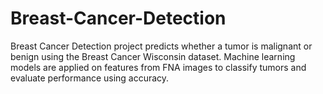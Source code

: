 # Breast-Cancer-Detection
Breast Cancer Detection project predicts whether a tumor is malignant or benign using the Breast Cancer Wisconsin dataset. Machine learning models are applied on features from FNA images to classify tumors and evaluate performance using accuracy.
